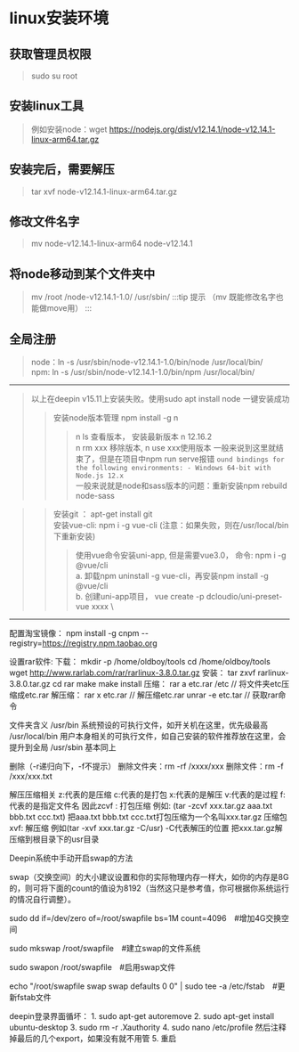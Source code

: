 # linux安装环境

## 获取管理员权限
> sudo su root

## 安装linux工具

> 例如安装node：wget https://nodejs.org/dist/v12.14.1/node-v12.14.1-linux-arm64.tar.gz

## 安装完后，需要解压

> tar xvf  node-v12.14.1-linux-arm64.tar.gz

## 修改文件名字

> mv node-v12.14.1-linux-arm64 node-v12.14.1

## 将node移动到某个文件夹中

> mv  /root /node-v12.14.1-1.0/  /usr/sbin/
:::tip 提示
（mv 既能修改名字也能做move用）
:::

## 全局注册
> node：ln -s /usr/sbin/node-v12.14.1-1.0/bin/node  /usr/local/bin/ </br>
> npm: ln -s /usr/sbin/node-v12.14.1-1.0/bin/npm  /usr/local/bin/

*********************************************************************************
>以上在deepin v15.11上安装失败。使用sudo apt install node 一键安装成功
>> 安装node版本管理 npm install -g n
>>> n ls 查看版本， 安装最新版本 n 12.16.2 </br>
>>> n rm xxx 移除版本, n use xxx使用版本
>> 一般来说到这里就结束了，但是在项目中npm run serve报错
>>> `ound bindings for the following environments: - Windows 64-bit with Node.js 12.x ` </br>
>>> 一般来说就是node和sass版本的问题：重新安装npm rebuild node-sass

>> 安装git ： apt-get install git </br>
>> 安装vue-cli: npm i -g vue-cli (注意：如果失败，则在/usr/local/bin下重新安装)
>>> 使用vue命令安装uni-app, 但是需要vue3.0， 命令: npm i -g @vue/cli </br>
>>> a. 卸载npm uninstall -g vue-cli，再安装npm install -g @vue/cli </br>
>>> b. 创建uni-app项目， vue create -p dcloudio/uni-preset-vue xxxx
\



*********************************************************************************

配置淘宝镜像： npm    install    -g    cnpm    --registry=https://registry.npm.taobao.org

设置rar软件:
下载：
mkdir -p  /home/oldboy/tools
cd /home/oldboy/tools
wget http://www.rarlab.com/rar/rarlinux-3.8.0.tar.gz
安装：
tar zxvf rarlinux-3.8.0.tar.gz
cd rar
make
make install
压缩：
rar a etc.rar /etc  // 将文件夹etc压缩成etc.rar
解压缩：
rar x etc.rar  // 解压缩etc.rar
unrar -e etc.tar // 获取rar命令


文件夹含义
/usr/bin    系统预设的可执行文件，如开关机在这里，优先级最高
/usr/local/bin   用户本身相关的可执行文件，如自己安装的软件推荐放在这里，会提升到全局
/usr/sbin    基本同上

删除（-r递归向下，-f不提示）
删除文件夹：rm -rf /xxxx/xxx
删除文件：rm -f /xxx/xxx.txt

解压压缩相关
    z:代表的是压缩
    c:代表的是打包
    x:代表的是解压
    v:代表的是过程
    f:代表的是指定文件名
    因此zcvf :   打包压缩
    例如:  (tar   -zcvf    xxx.tar.gz    aaa.txt   bbb.txt   ccc.txt)   把aaa.txt   bbb.txt   ccc.txt打包压缩为一个名叫xxx.tar.gz 压缩包
    xvf: 解压缩
    例如(tar  -xvf   xxx.tar.gz    -C/usr)   -C代表解压的位置  把xxx.tar.gz解压缩到根目录下的usr目录


Deepin系统中手动开启swap的方法

swap（交换空间）的大小建议设置和你的实际物理内存一样大，如你的内存是8G的，则可将下面的count的值设为8192（当然这只是参考值，你可根据你系统运行的情况自行调整）。

sudo dd if=/dev/zero of=/root/swapfile bs=1M count=4096　#增加4G交换空间

sudo mkswap /root/swapfile　#建立swap的文件系统

sudo swapon /root/swapfile　#启用swap文件

echo "/root/swapfile swap swap defaults 0 0" | sudo tee -a /etc/fstab　#更新fstab文件

deepin登录界面循坏：
	1. sudo apt-get autoremove
	2. sudo apt-get install ubuntu-desktop
	3. sudo rm -r .Xauthority
	4. sudo nano /etc/profile 然后注释掉最后的几个export，如果没有就不用管
	5. 重启
